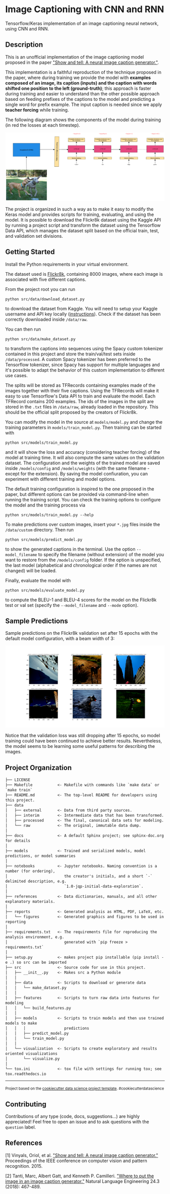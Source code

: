 # Image Captioning with CNN and RNN

Tensorflow/Keras implementation of an image captioning neural network, using CNN and RNN.

## Description

This is an unofficial implementation of the image captioning model proposed in the paper ["Show and tell: A neural image caption generator."](https://arxiv.org/abs/1411.4555). 

This implementation is a faithful reproduction of the technique proposed in the paper, where during training we provide the model with **examples composed of an image, its caption (inputs) and the caption with words shifted one position to the left (ground-truth)**; this approach is faster during training and easier to understand than the other possible approach based on feeding prefixes of the captions to the model and predicting a single word for prefix example. The input caption is needed since we apply **teacher forcing** while training.

The following diagram shows the components of the model during training (in red the losses at each timestep).

![diagram of the model during training](reports/figures/training_model.png)

The project is organized in such a way as to make it easy to modify the Keras model and provides scripts for training, evaluating, and using the model. It is possible to download the Flickr8k dataset using the Kaggle API by running a project script and transform the dataset using the Tensorflow Data API, which manages the dataset split based on the official train, test, and validation set divisions.

## Getting Started

Install the Python requirements in your virtual environment.

The dataset used is [Flickr8k](https://www.kaggle.com/datasets/adityajn105/flickr8k), containing 8000 images, where each image is associated with five different captions.

From the project root you can run
```
python src/data/download_dataset.py
```
to download the dataset from Kaggle. You will need to setup your Kaggle username and API key locally ([instructions](https://www.kaggle.com/datasets/adityajn105/flickr8k)). Check if the dataset has been correctly downloaded inside `/data/raw`.

You can then run
```
python src/data/make_dataset.py
```
to transform the captions into sequences using the Spacy custom tokenizer contained in this project and store the train/val/test sets inside `/data/processed`. A custom Spacy tokenizer has been preferred to the Tensorflow tokenizer, since Spacy has support for multiple languages and it's possible to adapt the behavior of this custom implementation to different use cases.

The splits will be stored as TFRecords containing examples made of the images together with their five captions. Using the TFRecords will make it easy to use Tensorflow's Data API to train and evaluate the model. Each TFRecord contains 200 examples. The ids of the images in the split are stored in the `.txt` files in `/data/raw`, already loaded in the repository. This should be the official split proposed by the creators of Flickr8k. 

You can modify the model in the source at `models/model.py` and change the training parameters in `models/train_model.py`. Then training can be started with
```
python src/models/train_model.py
```
and it will show the loss and accuracy (considering teacher forcing) of the model at training time. It will also compute the same values on the validation dataset. The configuration and the weights of the trained model are saved inside `/models/config` and `/models/weights` (with the same filename - except for the extension). By saving the model confiuration, you can experiment with different training and model options.

The default training configuration is inspired to the one proposed in the paper, but different options can be provided via command-line when running the training script. 
You can check the training options to configure the model and the training process via
```
python src/models/train_model.py --help
```

To make predictions over custom images, insert your `*.jpg` files inside the `/data/custom` directory. Then run
```
python src/models/predict_model.py
```
to show the generated captions in the terminal. Use the option `--model_filename` to specify the filename (without extension) of the model you want to restore from the `/models/config` folder. If the option is unspecified, the last model (alphabetical and chronological order if the names are not changed) will be loaded. 

Finally, evaluate the model with
```
python src/models/evaluate_model.py
```
to compute the BLEU-1 and BLEU-4 scores for the model on the Flickr8k test or val set (specify the `--model_filename` and `--mode` option).

## Sample Predictions

Sample predictions on the Flickr8k validation set after 15 epochs with the default model configuration, with a beam width of 3:

![sample validation predictions](reports/figures/sample_val_predictions.png)

Notice that the validation loss was still dropping after 15 epochs, so model training could have been continued to achieve better results. Nevertheless, the model seems to be learning some useful patterns for describing the images.

## Project Organization

    ├── LICENSE
    ├── Makefile           <- Makefile with commands like `make data` or `make train`
    ├── README.md          <- The top-level README for developers using this project.
    ├── data
    │   ├── external       <- Data from third party sources.
    │   ├── interim        <- Intermediate data that has been transformed.
    │   ├── processed      <- The final, canonical data sets for modeling.
    │   └── raw            <- The original, immutable data dump.
    │
    ├── docs               <- A default Sphinx project; see sphinx-doc.org for details
    │
    ├── models             <- Trained and serialized models, model predictions, or model summaries
    │
    ├── notebooks          <- Jupyter notebooks. Naming convention is a number (for ordering),
    │                         the creator's initials, and a short `-` delimited description, e.g.
    │                         `1.0-jqp-initial-data-exploration`.
    │
    ├── references         <- Data dictionaries, manuals, and all other explanatory materials.
    │
    ├── reports            <- Generated analysis as HTML, PDF, LaTeX, etc.
    │   └── figures        <- Generated graphics and figures to be used in reporting
    │
    ├── requirements.txt   <- The requirements file for reproducing the analysis environment, e.g.
    │                         generated with `pip freeze > requirements.txt`
    │
    ├── setup.py           <- makes project pip installable (pip install -e .) so src can be imported
    ├── src                <- Source code for use in this project.
    │   ├── __init__.py    <- Makes src a Python module
    │   │
    │   ├── data           <- Scripts to download or generate data
    │   │   └── make_dataset.py
    │   │
    │   ├── features       <- Scripts to turn raw data into features for modeling
    │   │   └── build_features.py
    │   │
    │   ├── models         <- Scripts to train models and then use trained models to make
    │   │   │                 predictions
    │   │   ├── predict_model.py
    │   │   └── train_model.py
    │   │
    │   └── visualization  <- Scripts to create exploratory and results oriented visualizations
    │       └── visualize.py
    │
    └── tox.ini            <- tox file with settings for running tox; see tox.readthedocs.io


--------

<p><small>Project based on the <a target="_blank" href="https://drivendata.github.io/cookiecutter-data-science/">cookiecutter data science project template</a>. #cookiecutterdatascience</small></p>

## Contributing

Contributions of any type (code, docs, suggestions...) are highly appreciated! Feel free to open an issue and to ask questions with the `question` label.

## References

[1] Vinyals, Oriol, et al. ["Show and tell: A neural image caption generator."](https://arxiv.org/abs/1411.4555) Proceedings of the IEEE conference on computer vision and pattern recognition. 2015.

[2] Tanti, Marc, Albert Gatt, and Kenneth P. Camilleri. ["Where to put the image in an image caption generator."](https://arxiv.org/abs/1703.09137) Natural Language Engineering 24.3 (2018): 467-489.

